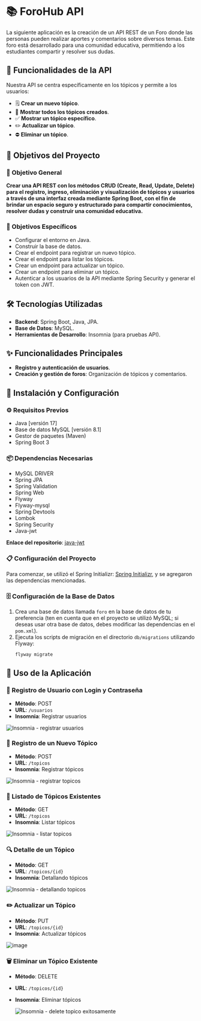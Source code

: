 # 📚 ForoHub API

La siguiente aplicación es la creación de un API REST de un Foro donde las personas pueden realizar aportes y comentarios sobre diversos temas. Este foro está desarrollado para una comunidad educativa, permitiendo a los estudiantes compartir y resolver sus dudas.

## 🌟 Funcionalidades de la API

Nuestra API se centra específicamente en los tópicos y permite a los usuarios:

- 🗒️ **Crear un nuevo tópico**.
- 💬 **Mostrar todos los tópicos creados**.
- ✅ **Mostrar un tópico específico**.
- ✏️ **Actualizar un tópico**.
- ⛔ **Eliminar un tópico**.

## 🎯 Objetivos del Proyecto

### 🎯 Objetivo General

**Crear una API REST con los métodos CRUD (Create, Read, Update, Delete) para el registro, ingreso, eliminación y visualización de tópicos y usuarios a través de una interfaz creada mediante Spring Boot, con el fin de brindar un espacio seguro y estructurado para compartir conocimientos, resolver dudas y construir una comunidad educativa.**

### 📌 Objetivos Específicos

- Configurar el entorno en Java.
- Construir la base de datos.
- Crear el endpoint para registrar un nuevo tópico.
- Crear el endpoint para listar los tópicos.
- Crear un endpoint para actualizar un tópico.
- Crear un endpoint para eliminar un tópico.
- Autenticar a los usuarios de la API mediante Spring Security y generar el token con JWT.

## 🛠️ Tecnologías Utilizadas

- **Backend**: Spring Boot, Java, JPA.
- **Base de Datos**: MySQL.
- **Herramientas de Desarrollo**: Insomnia (para pruebas API).

## ✨ Funcionalidades Principales

- **Registro y autenticación de usuarios**.
- **Creación y gestión de foros**: Organización de tópicos y comentarios.

## 🔧 Instalación y Configuración

### ⚙️ Requisitos Previos

- Java [versión 17]
- Base de datos MySQL [versión 8.1]
- Gestor de paquetes (Maven)
- Spring Boot 3

### 📦 Dependencias Necesarias

- MySQL DRIVER
- Spring JPA
- Spring Validation
- Spring Web
- Flyway
- Flyway-mysql
- Spring Devtools
- Lombok
- Spring Security
- Java-jwt

**Enlace del repositorio**: [java-jwt](https://github.com/auth0/java-jwt)

### 📋 Configuración del Proyecto

Para comenzar, se utilizó el Spring Initializr: [Spring Initializr](https://start.spring.io/), y se agregaron las dependencias mencionadas.

### 🗄️ Configuración de la Base de Datos

1. Crea una base de datos llamada `foro` en la base de datos de tu preferencia (ten en cuenta que en el proyecto se utilizó MySQL; si deseas usar otra base de datos, debes modificar las dependencias en el `pom.xml`).
2. Ejecuta los scripts de migración en el directorio `db/migrations` utilizando Flyway:
   ```bash
   flyway migrate
## 🚀 Uso de la Aplicación

### 🔐 Registro de Usuario con Login y Contraseña

- **Método**: POST
- **URL**: `/usuarios`
- **Insomnia**: Registrar usuarios

 ![Insomnia - registrar usuarios](https://github.com/user-attachments/assets/5202f9c8-f15b-4b9e-bf70-02b239d648ba) 

### 📝 Registro de un Nuevo Tópico

- **Método**: POST
- **URL**: `/topicos`
- **Insomnia**: Registrar tópicos

 ![Insomnia - registrar topicos](https://github.com/user-attachments/assets/ebb1475c-38d3-417a-bb94-ac305d5c61a3) 

### 📄 Listado de Tópicos Existentes

- **Método**: GET
- **URL**: `/topicos`
- **Insomnia**: Listar tópicos

 ![Insomnia - listar topicos](https://github.com/user-attachments/assets/ead288fd-e9c1-4268-b1e5-a96ab8593f54) 

### 🔍 Detalle de un Tópico

- **Método**: GET
- **URL**: `/topicos/{id}`
- **Insomnia**: Detallando tópicos

 ![Insomnia - detallando topicos](https://github.com/user-attachments/assets/498a192d-9206-4e28-975c-858ba2c62859) 

### ✏️ Actualizar un Tópico

- **Método**: PUT
- **URL**: `/topicos/{id}`
- **Insomnia**: Actualizar tópicos

 ![image](https://github.com/user-attachments/assets/ef518320-2310-4112-8185-77a67ca23e72) 

### 🗑️ Eliminar un Tópico Existente

- **Método**: DELETE
- **URL**: `/topicos/{id}`
- **Insomnia**: Eliminar tópicos

  ![Insomnia - delete topico exitosamente](https://github.com/user-attachments/assets/62d12a8f-d60e-4097-b14a-1e5d09a1e666)







